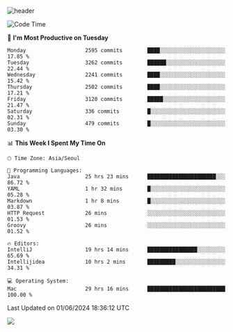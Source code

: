 ![header](https://capsule-render.vercel.app/api?type=Egg&color=timeAuto&height=300&section=header&text=PoPo&fontSize=90&animation=fadeIn)

  <!--START_SECTION:waka-->
![Code Time](http://img.shields.io/badge/Code%20Time-1%2C658%20hrs%2017%20mins-blue)

📅 **I'm Most Productive on Tuesday** 

```text
Monday                   2595 commits        ████░░░░░░░░░░░░░░░░░░░░░   17.85 % 
Tuesday                  3262 commits        ██████░░░░░░░░░░░░░░░░░░░   22.44 % 
Wednesday                2241 commits        ████░░░░░░░░░░░░░░░░░░░░░   15.42 % 
Thursday                 2502 commits        ████░░░░░░░░░░░░░░░░░░░░░   17.21 % 
Friday                   3120 commits        █████░░░░░░░░░░░░░░░░░░░░   21.47 % 
Saturday                 336 commits         █░░░░░░░░░░░░░░░░░░░░░░░░   02.31 % 
Sunday                   479 commits         █░░░░░░░░░░░░░░░░░░░░░░░░   03.30 % 
```


📊 **This Week I Spent My Time On** 

```text
🕑︎ Time Zone: Asia/Seoul

💬 Programming Languages: 
Java                     25 hrs 23 mins      ██████████████████████░░░   86.72 % 
YAML                     1 hr 32 mins        █░░░░░░░░░░░░░░░░░░░░░░░░   05.28 % 
Markdown                 1 hr 8 mins         █░░░░░░░░░░░░░░░░░░░░░░░░   03.87 % 
HTTP Request             26 mins             ░░░░░░░░░░░░░░░░░░░░░░░░░   01.53 % 
Groovy                   26 mins             ░░░░░░░░░░░░░░░░░░░░░░░░░   01.52 % 

🔥 Editors: 
IntelliJ                 19 hrs 14 mins      ████████████████░░░░░░░░░   65.69 % 
Intellijidea             10 hrs 2 mins       █████████░░░░░░░░░░░░░░░░   34.31 % 

💻 Operating System: 
Mac                      29 hrs 16 mins      █████████████████████████   100.00 % 
```


 Last Updated on 01/06/2024 18:36:12 UTC
<!--END_SECTION:waka-->



<img src="https://capsule-render.vercel.app/api?type=Egg&color=timeAuto&height=300&section=footer&text=PoPo&fontSize=90&animation=fadeIn&reversal=true" />
